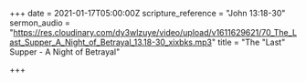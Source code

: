 +++
date = 2021-01-17T05:00:00Z
scripture_reference = "John 13:18-30"
sermon_audio = "https://res.cloudinary.com/dy3wlzuye/video/upload/v1611629621/70_The_Last_Supper_A_Night_of_Betrayal_13.18-30_xixbks.mp3"
title = "The \"Last\" Supper - A Night of Betrayal"

+++
